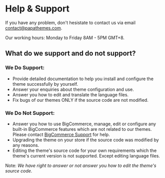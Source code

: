 # Help & Support

If you have any problem, don't hesistate to contact us via email <contact@papathemes.com>.

Our working hours: Monday to Friday 8AM - 5PM GMT+8.

## What do we support and do not support?

### We Do Support:

- Provide detailed documentation to help you install and configure the theme successfully by yourself.
- Answer your enquiries about theme configuration and use.
- Answer you how to edit and translate the language files.
- Fix bugs of our themes ONLY if the source code are not modified.

### We Do Not Support:

- Answer you how to use BigCommerce, manage, edit or configure any built-in BigCommerce features which are not related to our themes. Please contact [BigCommerce Support](https://support.bigcommerce.com/) for help.
- Upgrading the theme on your store if the source code was modified by any reasons.
- Editing the theme's source code for your own requirements which the theme's current version is not supported. Except editing language files.

Note: _We have right to answer or not answer you how to edit the theme's source code._
